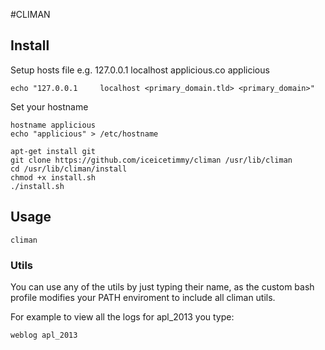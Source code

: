 #CLIMAN

## Install

Setup hosts file e.g. 127.0.0.1 	localhost applicious.co applicious

	echo "127.0.0.1		localhost <primary_domain.tld> <primary_domain>" 

Set your hostname

	hostname applicious
	echo "applicious" > /etc/hostname

	apt-get install git
	git clone https://github.com/iceicetimmy/climan /usr/lib/climan
	cd /usr/lib/climan/install
	chmod +x install.sh
	./install.sh	

## Usage

	climan

### Utils

You can use any of the utils by just typing their name, as the custom bash profile modifies your PATH enviroment to include all climan utils.

For example to view all the logs for apl_2013 you type:

	weblog apl_2013